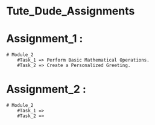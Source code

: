 # Tute_Dude_Assignments 

# Assignment_1 :
    # Module_2    
        #Task_1 => Perform Basic Mathematical Operations.
        #Task_2 => Create a Personalized Greeting.
# Assignment_2 :
    # Module_2    
        #Task_1 => 
        #Task_2 => 
    
        
